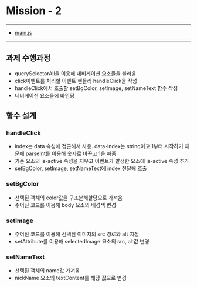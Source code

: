 # Mission - 2

---

- [main.js](https://github.com/MinQyu/js-homework/blob/main/mission01/mission-2/client/js/main.js)

---

## 과제 수행과정

- querySelectorAll을 이용해 네비게이션 요소들을 불러옴
- click이벤트를 처리할 이벤트 핸들러 handleClick을 작성
- handleClick에서 호출할 setBgColor, setImage, setNameText 함수 작성
- 네비게이션 요소들에 바인딩

## 함수 설계

### handleClick

- index는 data 속성에 접근해서 사용. data-index는 string이고 1부터 시작하기 때문에 parseInt를 이용해 숫자로 바꾸고 1을 빼줌
- 기존 요소의 is-active 속성을 지우고 이벤트가 발생한 요소에 is-active 속성 추가
- setBgColor, setImage, setNameText에 index 전달해 호출

### setBgColor

- 선택된 객체의 color값을 구조분해할당으로 가져옴
- 주어진 코드를 이용해 body 요소의 배경색 변경

### setImage

- 주어진 코드를 이용해 선택된 이미지의 src 경로와 alt 지정
- setAttribute를 이용해 selectedImage 요소의 src, alt값 변경

### setNameText

- 선택된 객체의 name값 가져옴
- nickName 요소의 textContent를 해당 값으로 변경
